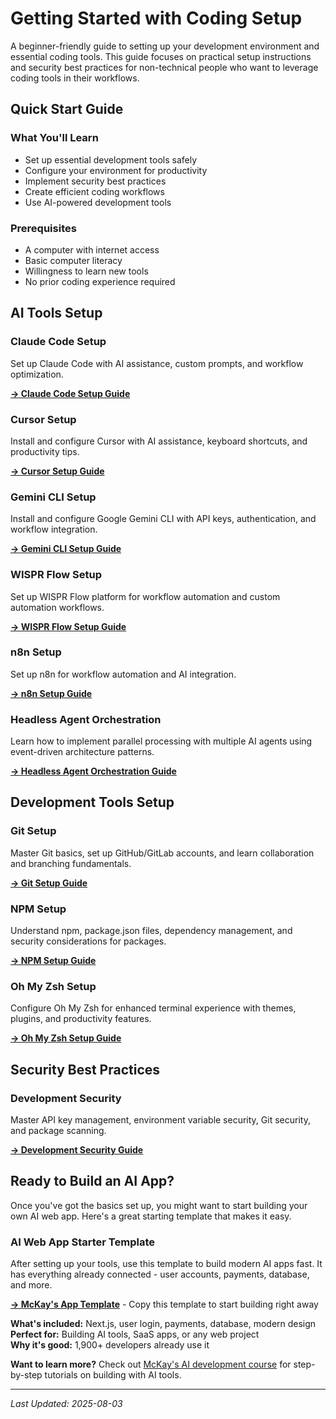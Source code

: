 # Getting Started with Coding Setup

A beginner-friendly guide to setting up your development environment and essential coding tools. This guide focuses on practical setup instructions and security best practices for non-technical people who want to leverage coding tools in their workflows.

## Quick Start Guide

### What You'll Learn
- Set up essential development tools safely
- Configure your environment for productivity  
- Implement security best practices
- Create efficient coding workflows
- Use AI-powered development tools

### Prerequisites
- A computer with internet access
- Basic computer literacy
- Willingness to learn new tools
- No prior coding experience required

## AI Tools Setup

### Claude Code Setup
Set up Claude Code with AI assistance, custom prompts, and workflow optimization.

**[→ Claude Code Setup Guide](ai-tools/claude-code-setup.md)**

### Cursor Setup
Install and configure Cursor with AI assistance, keyboard shortcuts, and productivity tips.

**[→ Cursor Setup Guide](ai-tools/cursor-setup.md)**

### Gemini CLI Setup
Install and configure Google Gemini CLI with API keys, authentication, and workflow integration.

**[→ Gemini CLI Setup Guide](ai-tools/gemini-cli-setup.md)**

### WISPR Flow Setup
Set up WISPR Flow platform for workflow automation and custom automation workflows.

**[→ WISPR Flow Setup Guide](ai-tools/wispr-flow-setup.md)**

### n8n Setup
Set up n8n for workflow automation and AI integration.

**[→ n8n Setup Guide](ai-tools/n8n-setup.md)**

### Headless Agent Orchestration
Learn how to implement parallel processing with multiple AI agents using event-driven architecture patterns.

**[→ Headless Agent Orchestration Guide](ai-tools/HEADLESS_AGENT_ORCHESTRATION.md)**

## Development Tools Setup

### Git Setup
Master Git basics, set up GitHub/GitLab accounts, and learn collaboration and branching fundamentals.

**[→ Git Setup Guide](dev-tooling/git-setup.md)**

### NPM Setup
Understand npm, package.json files, dependency management, and security considerations for packages.

**[→ NPM Setup Guide](dev-tooling/npm-setup.md)**

### Oh My Zsh Setup
Configure Oh My Zsh for enhanced terminal experience with themes, plugins, and productivity features.

**[→ Oh My Zsh Setup Guide](dev-tooling/oh-my-zsh-setup.md)**

## Security Best Practices

### Development Security
Master API key management, environment variable security, Git security, and package scanning.

**[→ Development Security Guide](security/development-security.md)**

## Ready to Build an AI App?

Once you've got the basics set up, you might want to start building your own AI web app. Here's a great starting template that makes it easy.

### AI Web App Starter Template
After setting up your tools, use this template to build modern AI apps fast. It has everything already connected - user accounts, payments, database, and more.

**[→ McKay's App Template](https://github.com/mckaywrigley/mckays-app-template)** - Copy this template to start building right away

**What's included:** Next.js, user login, payments, database, modern design  
**Perfect for:** Building AI tools, SaaS apps, or any web project  
**Why it's good:** 1,900+ developers already use it

**Want to learn more?** Check out [McKay's AI development course](https://www.jointakeoff.com/) for step-by-step tutorials on building with AI tools.

---

*Last Updated: 2025-08-03* 